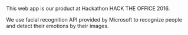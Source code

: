 This web app is our product at Hackathon HACK THE OFFICE 2016.

We use facial recognition API provided by Microsoft to recognize people and detect their emotions by their images.
